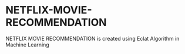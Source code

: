 # NETFLIX-MOVIE-RECOMMENDATION
NETFLIX MOVIE RECOMMENDATION is created using Eclat Algorithm in Machine Learning
